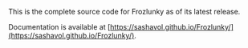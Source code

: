 This is the complete source code for Frozlunky as of its latest release.

Documentation is available at [https://sashavol.github.io/Frozlunky/](https://sashavol.github.io/Frozlunky/).
